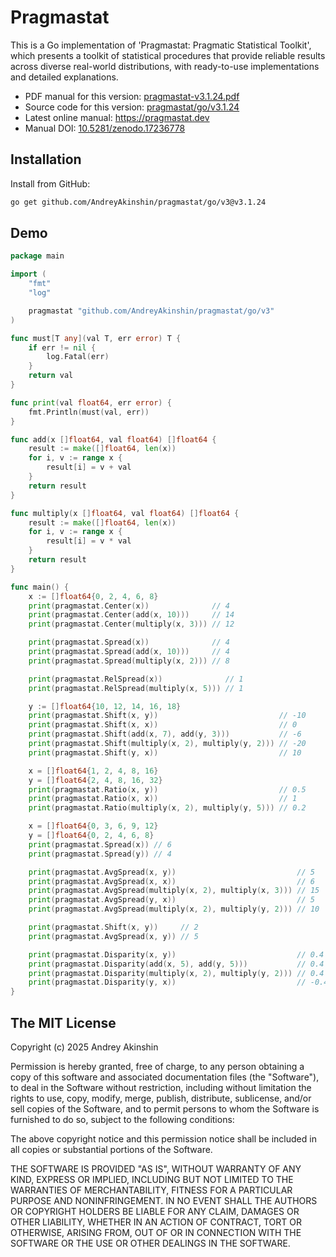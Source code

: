 # Pragmastat

This is a Go implementation of 'Pragmastat: Pragmatic Statistical Toolkit', which presents a toolkit of statistical procedures that provide reliable results across diverse real-world distributions, with ready-to-use implementations and detailed explanations.

- PDF manual for this version: [pragmastat-v3.1.24.pdf](https://github.com/AndreyAkinshin/pragmastat/releases/download/v3.1.24/pragmastat-v3.1.24.pdf)
- Source code for this version: [pragmastat/go/v3.1.24](https://github.com/AndreyAkinshin/pragmastat/tree/v3.1.24/go)
- Latest online manual: https://pragmastat.dev
- Manual DOI: [10.5281/zenodo.17236778](https://doi.org/10.5281/zenodo.17236778)

## Installation

Install from GitHub:

```bash
go get github.com/AndreyAkinshin/pragmastat/go/v3@v3.1.24
```

## Demo

```go
package main

import (
	"fmt"
	"log"

	pragmastat "github.com/AndreyAkinshin/pragmastat/go/v3"
)

func must[T any](val T, err error) T {
	if err != nil {
		log.Fatal(err)
	}
	return val
}

func print(val float64, err error) {
	fmt.Println(must(val, err))
}

func add(x []float64, val float64) []float64 {
	result := make([]float64, len(x))
	for i, v := range x {
		result[i] = v + val
	}
	return result
}

func multiply(x []float64, val float64) []float64 {
	result := make([]float64, len(x))
	for i, v := range x {
		result[i] = v * val
	}
	return result
}

func main() {
	x := []float64{0, 2, 4, 6, 8}
	print(pragmastat.Center(x))              // 4
	print(pragmastat.Center(add(x, 10)))     // 14
	print(pragmastat.Center(multiply(x, 3))) // 12

	print(pragmastat.Spread(x))              // 4
	print(pragmastat.Spread(add(x, 10)))     // 4
	print(pragmastat.Spread(multiply(x, 2))) // 8

	print(pragmastat.RelSpread(x))              // 1
	print(pragmastat.RelSpread(multiply(x, 5))) // 1

	y := []float64{10, 12, 14, 16, 18}
	print(pragmastat.Shift(x, y))                           // -10
	print(pragmastat.Shift(x, x))                           // 0
	print(pragmastat.Shift(add(x, 7), add(y, 3)))           // -6
	print(pragmastat.Shift(multiply(x, 2), multiply(y, 2))) // -20
	print(pragmastat.Shift(y, x))                           // 10

	x = []float64{1, 2, 4, 8, 16}
	y = []float64{2, 4, 8, 16, 32}
	print(pragmastat.Ratio(x, y))                           // 0.5
	print(pragmastat.Ratio(x, x))                           // 1
	print(pragmastat.Ratio(multiply(x, 2), multiply(y, 5))) // 0.2

	x = []float64{0, 3, 6, 9, 12}
	y = []float64{0, 2, 4, 6, 8}
	print(pragmastat.Spread(x)) // 6
	print(pragmastat.Spread(y)) // 4

	print(pragmastat.AvgSpread(x, y))                           // 5
	print(pragmastat.AvgSpread(x, x))                           // 6
	print(pragmastat.AvgSpread(multiply(x, 2), multiply(x, 3))) // 15
	print(pragmastat.AvgSpread(y, x))                           // 5
	print(pragmastat.AvgSpread(multiply(x, 2), multiply(y, 2))) // 10

	print(pragmastat.Shift(x, y))     // 2
	print(pragmastat.AvgSpread(x, y)) // 5

	print(pragmastat.Disparity(x, y))                           // 0.4
	print(pragmastat.Disparity(add(x, 5), add(y, 5)))           // 0.4
	print(pragmastat.Disparity(multiply(x, 2), multiply(y, 2))) // 0.4
	print(pragmastat.Disparity(y, x))                           // -0.4
}
```

## The MIT License

Copyright (c) 2025 Andrey Akinshin

Permission is hereby granted, free of charge, to any person obtaining
a copy of this software and associated documentation files (the
"Software"), to deal in the Software without restriction, including
without limitation the rights to use, copy, modify, merge, publish,
distribute, sublicense, and/or sell copies of the Software, and to
permit persons to whom the Software is furnished to do so, subject to
the following conditions:

The above copyright notice and this permission notice shall be
included in all copies or substantial portions of the Software.

THE SOFTWARE IS PROVIDED "AS IS", WITHOUT WARRANTY OF ANY KIND,
EXPRESS OR IMPLIED, INCLUDING BUT NOT LIMITED TO THE WARRANTIES OF
MERCHANTABILITY, FITNESS FOR A PARTICULAR PURPOSE AND
NONINFRINGEMENT. IN NO EVENT SHALL THE AUTHORS OR COPYRIGHT HOLDERS BE
LIABLE FOR ANY CLAIM, DAMAGES OR OTHER LIABILITY, WHETHER IN AN ACTION
OF CONTRACT, TORT OR OTHERWISE, ARISING FROM, OUT OF OR IN CONNECTION
WITH THE SOFTWARE OR THE USE OR OTHER DEALINGS IN THE SOFTWARE.
